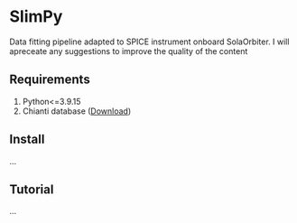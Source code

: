 # SlimPy
Data fitting pipeline adapted to SPICE instrument onboard SolaOrbiter. I will apreceate any suggestions to improve the quality of the content

## Requirements
1. Python<=3.9.15
2. Chianti database ([Download]([https://link-url-here.org](https://www.chiantidatabase.org/chianti_download.html)https://www.chiantidatabase.org/chianti_download.html))

## Install
...
## Tutorial
...
